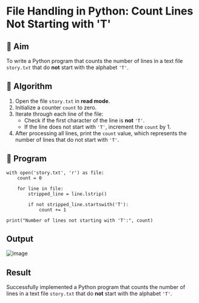 # File Handling in Python: Count Lines Not Starting with 'T'

## 🎯 Aim
To write a Python program that counts the number of lines in a text file `story.txt` that do **not** start with the alphabet `'T'`.

## 🧠 Algorithm
1. Open the file `story.txt` in **read mode**.
2. Initialize a counter `count` to zero.
3. Iterate through each line of the file:
   - Check if the first character of the line is **not** `'T'`.
   - If the line does not start with `'T'`, increment the `count` by 1.
4. After processing all lines, print the `count` value, which represents the number of lines that do not start with `'T'`.

## 🧾 Program
```
with open('story.txt', 'r') as file:
    count = 0  

    for line in file:
        stripped_line = line.lstrip()

        if not stripped_line.startswith('T'):
            count += 1

print("Number of lines not starting with 'T':", count)

```
## Output
![image](https://github.com/user-attachments/assets/581d2685-3fc5-41bc-9068-01fc6d825927)

## Result
Successfully implemented a Python program that counts the number of lines in a text file `story.txt` that do **not** start with the alphabet `'T'`.

